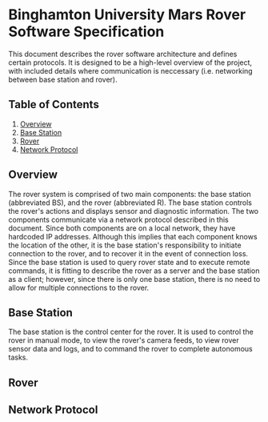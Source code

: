 # Binghamton University Mars Rover Software Specification

This document describes the rover software architecture and defines certain protocols. It is designed to be a high-level overview of the project, with included details where communication is neccessary (i.e. networking between base station and rover).

## Table of Contents

1. [Overview](#overview)
2. [Base Station](#base-station)
3. [Rover](#rover)
4. [Network Protocol](#network-protocol)

## Overview

The rover system is comprised of two main components: the base station (abbreviated BS), and the rover (abbreviated R). The base station controls the rover's actions and displays sensor and diagnostic information. The two components communicate via a network protocol described in this document. Since both components are on a local network, they have hardcoded IP addresses. Although this implies that each component knows the location of the other, it is the base station's responsibility to initiate connection to the rover, and to recover it in the event of connection loss. Since the base station is used to query rover state and to execute remote commands, it is fitting to describe the rover as a server and the base station as a client; however, since there is only one base station, there is no need to allow for multiple connections to the rover.

## Base Station

The base station is the control center for the rover. It is used to control the rover in manual mode, to view the rover's camera feeds, to view rover sensor data and logs, and to command the rover to complete autonomous tasks.

## Rover

## Network Protocol